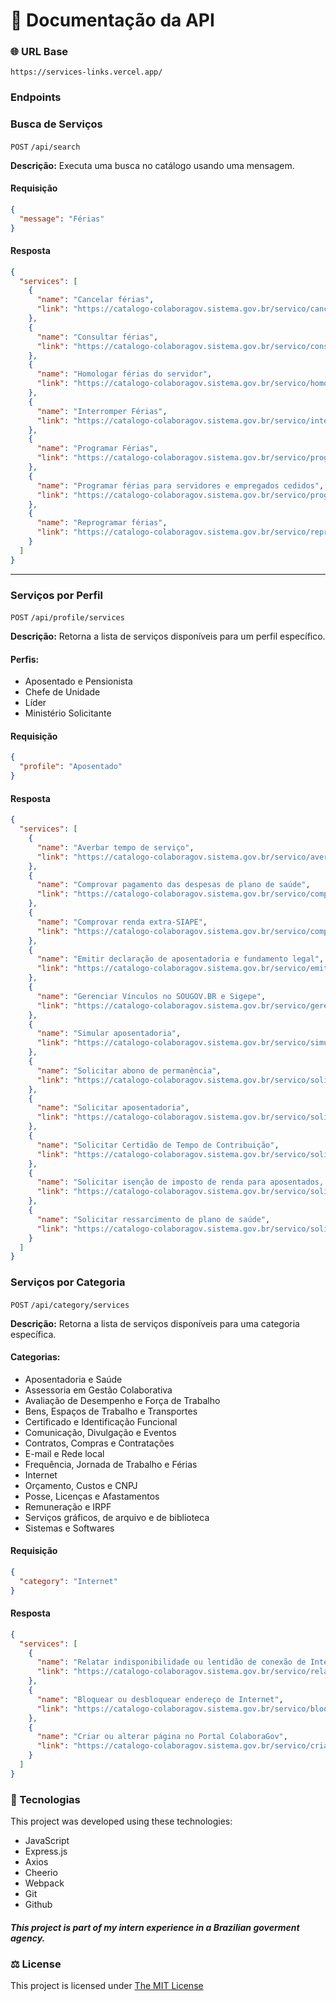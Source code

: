 # 📄 Documentação da API

### 🌐 URL Base  
`https://services-links.vercel.app/`

### Endpoints
### **Busca de Serviços**

`POST` `/api/search`

**Descrição:** Executa uma busca no catálogo usando uma mensagem.

#### **Requisição**

```json
{
  "message": "Férias"
}
```

#### **Resposta**

```json
{
  "services": [
    {
      "name": "Cancelar férias",
      "link": "https://catalogo-colaboragov.sistema.gov.br/servico/cancelar-ferias"
    },
    {
      "name": "Consultar férias",
      "link": "https://catalogo-colaboragov.sistema.gov.br/servico/consultar-ferias"
    },
    {
      "name": "Homologar férias do servidor",
      "link": "https://catalogo-colaboragov.sistema.gov.br/servico/homologar-ferias-do-servidor"
    },
    {
      "name": "Interromper Férias",
      "link": "https://catalogo-colaboragov.sistema.gov.br/servico/interromper-ferias"
    },
    {
      "name": "Programar Férias",
      "link": "https://catalogo-colaboragov.sistema.gov.br/servico/programar-ferias"
    },
    {
      "name": "Programar férias para servidores e empregados cedidos",
      "link": "https://catalogo-colaboragov.sistema.gov.br/servico/programar-ferias-para-servidores-e-empregados-cedidos"
    },
    {
      "name": "Reprogramar férias",
      "link": "https://catalogo-colaboragov.sistema.gov.br/servico/reprogramar-ferias"
    }
  ]
}
```

---

### **Serviços por Perfil**

`POST` `/api/profile/services`

**Descrição:** Retorna a lista de serviços disponíveis para um perfil específico.

#### **Perfis:**

- Aposentado e Pensionista
- Chefe de Unidade
- Líder
- Ministério Solicitante

#### Requisição

```json
{
  "profile": "Aposentado"
}
```

#### **Resposta**

```json
{
  "services": [
    {
      "name": "Averbar tempo de serviço",
      "link": "https://catalogo-colaboragov.sistema.gov.br/servico/averbar-tempo-de-servico"
    },
    {
      "name": "Comprovar pagamento das despesas de plano de saúde",
      "link": "https://catalogo-colaboragov.sistema.gov.br/servico/comprovar-pagamento-das-despesas-de-plano-de-saude"
    },
    {
      "name": "Comprovar renda extra-SIAPE",
      "link": "https://catalogo-colaboragov.sistema.gov.br/servico/comprovar-renda-extra-siape"
    },
    {
      "name": "Emitir declaração de aposentadoria e fundamento legal",
      "link": "https://catalogo-colaboragov.sistema.gov.br/servico/emitir-declaracao-de-aposentadoria-e-fundamento-legal"
    },
    {
      "name": "Gerenciar Vínculos no SOUGOV.BR e Sigepe",
      "link": "https://catalogo-colaboragov.sistema.gov.br/servico/gerenciar-vinculos-no-sougovbr-e-sigepe"
    },
    {
      "name": "Simular aposentadoria",
      "link": "https://catalogo-colaboragov.sistema.gov.br/servico/simular-aposentadoria"
    },
    {
      "name": "Solicitar abono de permanência",
      "link": "https://catalogo-colaboragov.sistema.gov.br/servico/solicitar-abono-de-permanencia"
    },
    {
      "name": "Solicitar aposentadoria",
      "link": "https://catalogo-colaboragov.sistema.gov.br/servico/solicitar-aposentadoria"
    },
    {
      "name": "Solicitar Certidão de Tempo de Contribuição",
      "link": "https://catalogo-colaboragov.sistema.gov.br/servico/solicitar-certidao-de-tempo-de-contribuicao"
    },
    {
      "name": "Solicitar isenção de imposto de renda para aposentados, pensionistas e anistiados pela DECIPEX",
      "link": "https://catalogo-colaboragov.sistema.gov.br/servico/solicitar-isencao-de-imposto-de-renda-para-aposentados-pensionistas-e-anistiados-pela-decipex"
    },
    {
      "name": "Solicitar ressarcimento de plano de saúde",
      "link": "https://catalogo-colaboragov.sistema.gov.br/servico/solicitar-ressarcimento-de-plano-de-saude"
    }
  ]
}
```



### **Serviços por Categoria**

`POST` `/api/category/services`

**Descrição:** Retorna a lista de serviços disponíveis para uma categoria específica.

#### **Categorias:**

- Aposentadoria e Saúde
- Assessoria em Gestão Colaborativa
- Avaliação de Desempenho e Força de Trabalho
- Bens, Espaços de Trabalho e Transportes
- Certificado e Identificação Funcional
- Comunicação, Divulgação e Eventos
- Contratos, Compras e Contratações
- E-mail e Rede local
- Frequência, Jornada de Trabalho e Férias
- Internet
- Orçamento, Custos e CNPJ
- Posse, Licenças e Afastamentos
- Remuneração e IRPF
- Serviços gráficos, de arquivo e de biblioteca
- Sistemas e Softwares

#### **Requisição**

```json
{
  "category": "Internet"
}
```

#### **Resposta**

```json
{
  "services": [
    {
      "name": "Relatar indisponibilidade ou lentidão de conexão de Internet",
      "link": "https://catalogo-colaboragov.sistema.gov.br/servico/relatar-indisponibilidade-ou-lentidao-de-conexao-de-internet"
    },
    {
      "name": "Bloquear ou desbloquear endereço de Internet",
      "link": "https://catalogo-colaboragov.sistema.gov.br/servico/bloquear-ou-desbloquear-endereco-de-internet"
    },
    {
      "name": "Criar ou alterar página no Portal ColaboraGov",
      "link": "https://catalogo-colaboragov.sistema.gov.br/servico/criar-ou-alterar-pagina-no-portal-colaboragov"
    }
  ]
}
```

### 🚀 Tecnologias

This project was developed using these technologies:

- JavaScript
- Express.js
- Axios
- Cheerio
- Webpack
- Git
- Github

##### This project is part of my intern experience in a Brazilian goverment agency. 

### ⚖ License
<p> This project is licensed under <a href="https://opensource.org/license/mit/" target="_blank">The MIT License</a> </p>
